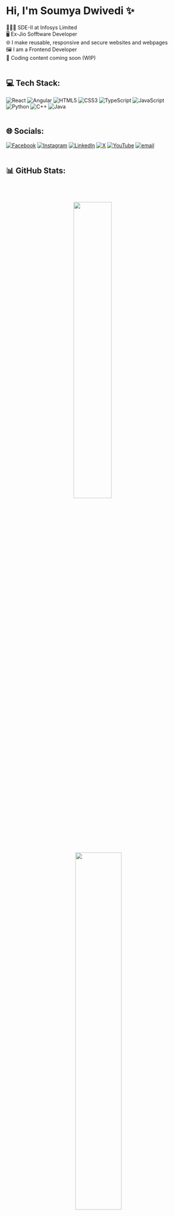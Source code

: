 # Hi, I'm Soumya Dwivedi ✨

👩🏻‍💻 SDE-II at Infosys Limited<br>
🖥️ Ex-Jio Sofftware Developer<br>
🌐 I make reusable, responsive and secure websites and webpages<br>
🖼️ I am a Frontend Developer<br>
🎥 Coding content coming soon (WIP)<br>
<br>
## 💻 Tech Stack:
![React](https://img.shields.io/badge/react-%2320232a.svg?style=for-the-badge&logo=react&logoColor=%2361DAFB)&nbsp;![Angular](https://img.shields.io/badge/angular-%23DD0031.svg?style=for-the-badge&logo=angular&logoColor=white)&nbsp;![HTML5](https://img.shields.io/badge/html5-%23E34F26.svg?style=for-the-badge&logo=html5&logoColor=white)&nbsp;![CSS3](https://img.shields.io/badge/css3-%231572B6.svg?style=for-the-badge&logo=css3&logoColor=white)&nbsp;![TypeScript](https://img.shields.io/badge/typescript-%23007ACC.svg?style=for-the-badge&logo=typescript&logoColor=white)&nbsp;![JavaScript](https://img.shields.io/badge/javascript-%23323330.svg?style=for-the-badge&logo=javascript&logoColor=%23F7DF1E) <br>![Python](https://img.shields.io/badge/python-3670A0?style=for-the-badge&logo=python&logoColor=ffdd54)&nbsp;![C++](https://img.shields.io/badge/c++-%2300599C.svg?style=for-the-badge&logo=c%2B%2B&logoColor=white)&nbsp;![Java](https://img.shields.io/badge/java-%23ED8B00.svg?style=for-the-badge&logo=openjdk&logoColor=white) 
<br><br>
## 🌐 Socials:
[![Facebook](https://img.shields.io/badge/Facebook-%231877F2.svg?logo=Facebook&logoColor=white)](https://facebook.com/theinsaencat) [![Instagram](https://img.shields.io/badge/Instagram-%23E4405F.svg?logo=Instagram&logoColor=white)](https://instagram.com/theinsanecat) [![LinkedIn](https://img.shields.io/badge/LinkedIn-%230077B5.svg?logo=linkedin&logoColor=white)](https://linkedin.com/in/soumya-dwivedi) [![X](https://img.shields.io/badge/X-black.svg?logo=X&logoColor=white)](https://x.com/theinsanebillu) [![YouTube](https://img.shields.io/badge/YouTube-%23FF0000.svg?logo=YouTube&logoColor=white)](https://youtube.com/@theinsanebillu) [![email](https://img.shields.io/badge/Email-D14836?logo=gmail&logoColor=white)](mailto:soumya.dwivedi05@gmail.com) 
<br><br>
## 📊 GitHub Stats:
<br><br>
<p  align="center">
<img src="https://github-readme-stats.vercel.app/api?username=theinsanecat&theme=neon&hide_border=false&include_all_commits=true&count_private=false"  width="45.5%"/>&nbsp;&nbsp;&nbsp;&nbsp;&nbsp;&nbsp;&nbsp;&nbsp;
  <img src="https://nirzak-streak-stats.vercel.app/?user=theinsanecat&theme=neon&hide_border=false" width="50%"/>
</p>
<br/>
<p  align="center">
  <img src="https://github-readme-stats.vercel.app/api/top-langs/?username=theinsanecat&theme=neon&hide_border=false&include_all_commits=true&count_private=false&layout=compact" width="35%"/>
</p>
<br><br>
<!--## 🏆 GitHub Trophies
![](https://github-profile-trophy.vercel.app/?username=theinsanecat&theme=radical&no-frame=false&no-bg=false&margin-w=4) -->

## 🔝 Top Contributed Repo
![](https://github-contributor-stats.vercel.app/api?username=theinsanecat&limit=5&theme=dark&combine_all_yearly_contributions=true)
<br><br><br><br><br>
<p align="center">
	<img src="https://quotes-github-readme.vercel.app/api?type=horizontal&theme=tokyonight" />
</p>
